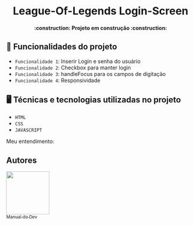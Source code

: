 <h1 align="center"> League-Of-Legends Login-Screen </h1>
<h4 align="center"> 
    :construction:  Projeto em construção  :construction:
</h4>

## :hammer: Funcionalidades do projeto

- `Funcionalidade 1`: Inserir Login e senha do usuário
- `Funcionalidade 2`: Checkbox para manter login
- `Funcionalidade 3`: handleFocus para os campos de digitação
- `Funcionalidade 4`: Responsividade

## :desktop_computer: Técnicas e tecnologias utilizadas no projeto

- `HTML`
- `CSS`
- `JAVASCRIPT`

Meu entendimento: 

## Autores

[<img src="https://avatars.githubusercontent.com/u/107039902?s=200&v=4" width=115><br><sub>Manual do Dev</sub>](https://github.com/manualdodev) 
